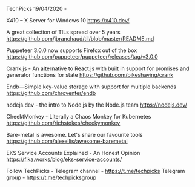 TechPicks 19/04/2020 -

X410 – X Server for Windows 10
https://x410.dev/

A great collection of TILs spread over 5 years
https://github.com/jbranchaud/til/blob/master/README.md

Puppeteer 3.0.0 now supports Firefox out of the box
https://github.com/puppeteer/puppeteer/releases/tag/v3.0.0

Crank.js - An alternative to React.js with built in support for promises and generator functions for state
https://github.com/bikeshaving/crank

Endb—Simple key-value storage with support for multiple backends
https://github.com/chroventer/endb

nodejs.dev - the intro to Node.js by the Node.js team
https://nodejs.dev/

CheektMonkey - Literally a Chaos Monkey for Kubernetes
https://github.com/richstokes/cheekymonkey

Bare-metal is awesome. Let's share our favourite tools
https://github.com/alexellis/awesome-baremetal

EKS Service Accounts Explained - An Honest Opinion
https://fika.works/blog/eks-service-accounts/

Follow TechPicks -
Telegram channel - https://t.me/techpicks
Telegram group - https://t.me/techpicksgroup